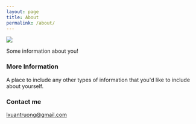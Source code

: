```yaml
---
layout: page
title: About
permalink: /about/
---
```


![](https://images.app.goo.gl/1fg5igr5XmK43ppcA)

Some information about you!

### More Information

A place to include any other types of information that you'd like to include about yourself.

### Contact me

[lxuantruong@gmail.com](mailto:lxuantruong@gmail.com)
